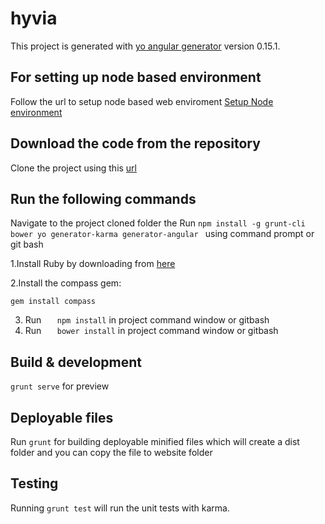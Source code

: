 # hyvia

This project is generated with [yo angular generator](https://github.com/yeoman/generator-angular)
version 0.15.1.

## For setting up node based environment 

Follow the url to setup node based web enviroment  [Setup Node environment](http://www.tutorialsteacher.com/nodejs/setup-nodejs-development-environment) 

## Download the code from the repository

 Clone the project using this [url](https://github.com/karthikeyanVK/integration-html.git)

## Run the following commands

Navigate to the project cloned folder the Run `npm install -g grunt-cli bower yo generator-karma generator-angular ` using command prompt or git bash

1.Install Ruby by downloading from [here](http://rubyinstaller.org/downloads/) 

2.Install the compass gem:

	gem install compass

3. Run `	npm install ` in project command window or gitbash
4. Run `	bower install ` in project command window or gitbash

## Build & development

 `grunt serve` for preview

## Deployable files


Run	`grunt` for building deployable minified files which will create a dist folder and 
you can copy the file to website folder
	
## Testing

Running `grunt test` will run the unit tests with karma.
